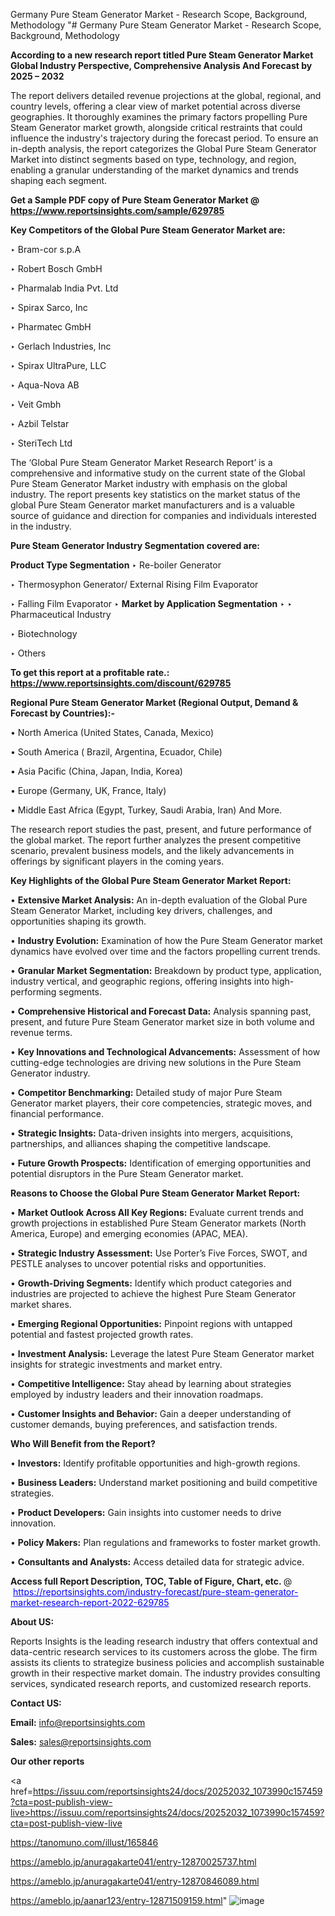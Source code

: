 Germany Pure Steam Generator Market - Research Scope, Background, Methodology
"# Germany Pure Steam Generator Market - Research Scope, Background, Methodology

<strong>According to a new research report titled Pure Steam Generator Market Global Industry Perspective, Comprehensive Analysis And Forecast by 2025 – 2032</strong>

The report delivers detailed revenue projections at the global, regional, and country levels, offering a clear view of market potential across diverse geographies. It thoroughly examines the primary factors propelling Pure Steam Generator market growth, alongside critical restraints that could influence the industry's trajectory during the forecast period. To ensure an in-depth analysis, the report categorizes the Global Pure Steam Generator Market into distinct segments based on type, technology, and region, enabling a granular understanding of the market dynamics and trends shaping each segment.

<strong>Get a Sample PDF copy of Pure Steam Generator Market </strong><strong>@<a href=https://www.reportsinsights.com/sample/629785 style=color:#0000ff;> https://www.reportsinsights.com/sample/629785</a></strong></font>

<strong>Key Competitors of the Global Pure Steam Generator Market are:</strong>

‣ Bram-cor s.p.A

‣ Robert Bosch GmbH

‣ Pharmalab India Pvt. Ltd

‣ Spirax Sarco, Inc

‣ Pharmatec GmbH

‣ Gerlach Industries, Inc

‣ Spirax UltraPure, LLC

‣ Aqua-Nova AB

‣ Veit Gmbh

‣ Azbil Telstar

‣ SteriTech Ltd

The ‘Global Pure Steam Generator Market Research Report’ is a comprehensive and informative study on the current state of the Global Pure Steam Generator Market industry with emphasis on the global industry. The report presents key statistics on the market status of the global Pure Steam Generator market manufacturers and is a valuable source of guidance and direction for companies and individuals interested in the industry.

<strong>Pure Steam Generator Industry Segmentation covered are:</strong>

<strong>Product Type Segmentation</strong>
‣
Re-boiler Generator

‣ Thermosyphon Generator/ External Rising Film Evaporator

‣ Falling Film Evaporator
‣ 
<strong>Market by Application Segmentation</strong>
‣
‣  Pharmaceutical Industry

‣ Biotechnology

‣ Others

<strong>To get this report at a profitable rate.: <a href=https://www.reportsinsights.com/discount/629785 style=color:#0000ff;>https://www.reportsinsights.com/discount/629785</a></strong></font>

<strong>Regional Pure Steam Generator Market (Regional Output, Demand &amp; Forecast by Countries):-</strong>

• North America (United States, Canada, Mexico)

• South America ( Brazil, Argentina, Ecuador, Chile)

• Asia Pacific (China, Japan, India, Korea)

• Europe (Germany, UK, France, Italy)

• Middle East Africa (Egypt, Turkey, Saudi Arabia, Iran) And More.

The research report studies the past, present, and future performance of the global market. The report further analyzes the present competitive scenario, prevalent business models, and the likely advancements in offerings by significant players in the coming years.

<strong>Key Highlights of the Global Pure Steam Generator Market Report:</strong>

• <strong>Extensive Market Analysis:</strong> An in-depth evaluation of the Global Pure Steam Generator Market, including key drivers, challenges, and opportunities shaping its growth.

• <strong>Industry Evolution:</strong> Examination of how the Pure Steam Generator market dynamics have evolved over time and the factors propelling current trends.

• <strong>Granular Market Segmentation:</strong> Breakdown by product type, application, industry vertical, and geographic regions, offering insights into high-performing segments.

• <strong>Comprehensive Historical and Forecast Data:</strong> Analysis spanning past, present, and future Pure Steam Generator market size in both volume and revenue terms.

• <strong>Key Innovations and Technological Advancements:</strong> Assessment of how cutting-edge technologies are driving new solutions in the Pure Steam Generator industry.

• <strong>Competitor Benchmarking:</strong> Detailed study of major Pure Steam Generator market players, their core competencies, strategic moves, and financial performance.

• <strong>Strategic Insights:</strong> Data-driven insights into mergers, acquisitions, partnerships, and alliances shaping the competitive landscape.

• <strong>Future Growth Prospects:</strong> Identification of emerging opportunities and potential disruptors in the Pure Steam Generator market.

<strong>Reasons to Choose the Global Pure Steam Generator Market Report:</strong>

• <strong>Market Outlook Across All Key Regions:</strong> Evaluate current trends and growth projections in established Pure Steam Generator markets (North America, Europe) and emerging economies (APAC, MEA).

• <strong>Strategic Industry Assessment:</strong> Use Porter’s Five Forces, SWOT, and PESTLE analyses to uncover potential risks and opportunities.

• <strong>Growth-Driving Segments:</strong> Identify which product categories and industries are projected to achieve the highest Pure Steam Generator market shares.

• <strong>Emerging Regional Opportunities:</strong> Pinpoint regions with untapped potential and fastest projected growth rates.

• <strong>Investment Analysis:</strong> Leverage the latest Pure Steam Generator market insights for strategic investments and market entry.

• <strong>Competitive Intelligence:</strong> Stay ahead by learning about strategies employed by industry leaders and their innovation roadmaps.

• <strong>Customer Insights and Behavior:</strong> Gain a deeper understanding of customer demands, buying preferences, and satisfaction trends.

<strong>Who Will Benefit from the Report?</strong>

• <strong>Investors:</strong> Identify profitable opportunities and high-growth regions.

• <strong>Business Leaders:</strong> Understand market positioning and build competitive strategies.

• <strong>Product Developers:</strong> Gain insights into customer needs to drive innovation.

• <strong>Policy Makers:</strong> Plan regulations and frameworks to foster market growth.

• <strong>Consultants and Analysts:</strong> Access detailed data for strategic advice.
</ul>
<strong>Access full Report Description, TOC, Table of Figure, Chart, etc. </strong>@  <a href=https://reportsinsights.com/industry-forecast/pure-steam-generator-market-research-report-2022-629785 style=color:#0000ff;>https://reportsinsights.com/industry-forecast/pure-steam-generator-market-research-report-2022-629785</a></font>

<strong><strong>About US</strong>:</strong>

Reports Insights is the leading research industry that offers contextual and data-centric research services to its customers across the globe. The firm assists its clients to strategize business policies and accomplish sustainable growth in their respective market domain. The industry provides consulting services, syndicated research reports, and customized research reports.

<strong>Contact US:</strong>

<p class=""""><b>Email:</b> <a href=mailto:info@reportsinsights.com>info@reportsinsights.com</a></p>
<p class=""""><b>Sales:</b> <a href=mailto:sales@reportsinsights.com>sales@reportsinsights.com</a></p>

<strong>Our other reports</strong>

<a href=https://issuu.com/reportsinsights24/docs/20252032_1073990c157459?cta=post-publish-view-live>https://issuu.com/reportsinsights24/docs/20252032_1073990c157459?cta=post-publish-view-live</a>

<a href=https://tanomuno.com/illust/165846>https://tanomuno.com/illust/165846</a>

<a href=https://ameblo.jp/anuragakarte041/entry-12870025737.html>https://ameblo.jp/anuragakarte041/entry-12870025737.html</a>

<a href=https://ameblo.jp/anuragakarte041/entry-12870846089.html>https://ameblo.jp/anuragakarte041/entry-12870846089.html</a>

<a href=https://ameblo.jp/aanar123/entry-12871509159.html>https://ameblo.jp/aanar123/entry-12871509159.html</a>"
![image](https://github.com/user-attachments/assets/8bf6dad3-10e0-4e99-b3f9-2c843068623c)
